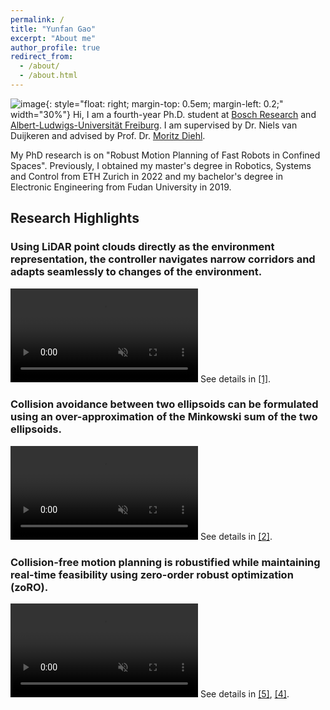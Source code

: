 ```yaml
---
permalink: /
title: "Yunfan Gao"
excerpt: "About me"
author_profile: true
redirect_from:
  - /about/
  - /about.html
---
```


![image](https://yf-gao.github.io/images/robots.png){: style="float: right; margin-top: 0.5em; margin-left: 0.2;" width="30%"}
Hi, I am a fourth-year Ph.D. student at [Bosch Research](https://www.bosch-ai.com/) and [Albert-Ludwigs-Universität Freiburg](https://uni-freiburg.de/). I am supervised by Dr. Niels van Duijkeren and advised by Prof. Dr. [Moritz Diehl](https://www.syscop.de/people/moritz-diehl).

My PhD research is on "Robust Motion Planning of Fast Robots in Confined Spaces". Previously, I obtained my master's degree in Robotics, Systems and Control from ETH Zurich in 2022 and my bachelor's degree in Electronic Engineering from Fudan University in 2019.


Research Highlights
-----
<h3> Using LiDAR point clouds directly as the environment representation, the controller navigates narrow corridors and adapts seamlessly to changes of the environment.
</h3>
<video id="teaser" autoplay muted loop playsinline style="max-width:70%">
  <source src="https://yf-gao.github.io/images/pointcloud-SIP.mp4" type="video/mp4">
</video>
See details in <a href='publications#item-Gao2025'>[1]</a>.

<h3>Collision avoidance between two ellipsoids can be formulated using an over-approximation of the Minkowski sum of the two ellipsoids.</h3>
<video id="teaser" autoplay muted loop playsinline style="max-width:70%">
  <source src="https://yf-gao.github.io/images/EllipsoidMinkowskiSum.mp4" type="video/mp4">
</video>
See details in <a href='publications#item-Gao2024b'>[2]</a>.

<h3>Collision-free motion planning is robustified while maintaining real-time feasibility using zero-order robust optimization (zoRO).</h3>
<video id="teaser" autoplay muted loop playsinline style="max-width:70%">
  <source src="https://yf-gao.github.io/images/zoRO.mp4" type="video/mp4">
</video>
See details in <a href='publications#item-Gao2023'>[5]</a>, <a href='publications#item-Frey2024'>[4]</a>.
